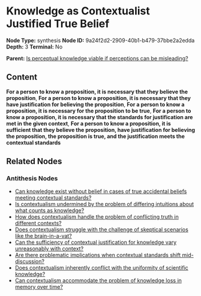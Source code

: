 # Knowledge as Contextualist Justified True Belief

**Node Type:** synthesis
**Node ID:** 9a24f2d2-2909-40b1-b479-37bbe2a2edda
**Depth:** 3
**Terminal:** No

**Parent:** [Is perceptual knowledge viable if perceptions can be misleading?](is-perceptual-knowledge-viable-if-perceptions-can-be-misleading-antithesis-61701492-5273-4c88-b1dc-c629ec221a87.md)

## Content

**For a person to know a proposition, it is necessary that they believe the proposition**, **For a person to know a proposition, it is necessary that they have justification for believing the proposition**, **For a person to know a proposition, it is necessary for the proposition to be true**, **For a person to know a proposition, it is necessary that the standards for justification are met in the given context**, **For a person to know a proposition, it is sufficient that they believe the proposition, have justification for believing the proposition, the proposition is true, and the justification meets the contextual standards**

## Related Nodes

### Antithesis Nodes

- [Can knowledge exist without belief in cases of true accidental beliefs meeting contextual standards?](can-knowledge-exist-without-belief-in-cases-of-true-accidental-beliefs-meeting-contextual-standards-antithesis-b386f0c1-ec07-4700-8d76-4bda0dfcdd91.md)
- [Is contextualism undermined by the problem of differing intuitions about what counts as knowledge?](is-contextualism-undermined-by-the-problem-of-differing-intuitions-about-what-counts-as-knowledge-antithesis-186c160a-3ef5-47b6-b071-6565545c0315.md)
- [How does contextualism handle the problem of conflicting truth in different contexts?](how-does-contextualism-handle-the-problem-of-conflicting-truth-in-different-contexts-antithesis-27075f11-a33a-4b0c-9ffc-4e9096f51a9e.md)
- [Does contextualism struggle with the challenge of skeptical scenarios like the brain-in-a-vat?](does-contextualism-struggle-with-the-challenge-of-skeptical-scenarios-like-the-brain-in-a-vat-antithesis-e3659af9-a079-4bef-bb62-8a145eaf68b8.md)
- [Can the sufficiency of contextual justification for knowledge vary unreasonably with context?](can-the-sufficiency-of-contextual-justification-for-knowledge-vary-unreasonably-with-context-antithesis-5856df6c-701c-4427-bb79-7a836357edbe.md)
- [Are there problematic implications when contextual standards shift mid-discussion?](are-there-problematic-implications-when-contextual-standards-shift-mid-discussion-antithesis-f2308c2d-c122-4376-8025-9dd564f7bec5.md)
- [Does contextualism inherently conflict with the uniformity of scientific knowledge?](does-contextualism-inherently-conflict-with-the-uniformity-of-scientific-knowledge-antithesis-e15e3c88-fcb9-424b-8a44-ec7edb0bca8d.md)
- [Can contextualism accommodate the problem of knowledge loss in memory over time?](can-contextualism-accommodate-the-problem-of-knowledge-loss-in-memory-over-time-antithesis-6b4176c4-680d-4159-9224-d907544fa08c.md)
